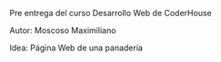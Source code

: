 Pre entrega del curso Desarrollo Web de CoderHouse

Autor: Moscoso Maximiliano

Idea: Página Web de una panadería

